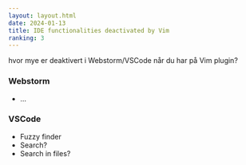```yaml
---
layout: layout.html
date: 2024-01-13
title: IDE functionalities deactivated by Vim
ranking: 3
---
```

hvor mye er deaktivert i Webstorm/VSCode når du har på Vim plugin?

### Webstorm
- ...

### VSCode

- Fuzzy finder
- Search?
- Search in files?


